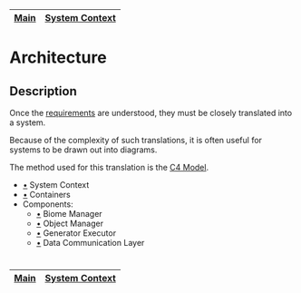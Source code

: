 | [Main](../README.md) | [System Context](system.md) |
| -------------------- | --------------------------- |

# Architecture

## Description

Once the [requirements](../README.md) are understood, they must be closely translated into a system.

Because of the complexity of such translations, it is often useful for systems to be drawn out into diagrams.

The method used for this translation is the [C4 Model](https://c4model.com/).

- [•](system.md) System Context
- [•](container.md) Containers
- Components:
  - [•](component_biome.md) Biome Manager
  - [•](component_object.md) Object Manager
  - [•](component_executor.md) Generator Executor
  - [•](component_data_layer.md) Data Communication Layer

#

| [Main](../README.md) | [System Context](system.md) |
| -------------------- | --------------------------- |

